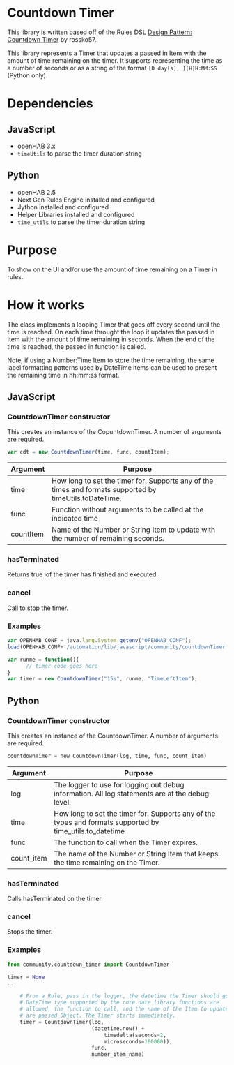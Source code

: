 # Countdown Timer
This library is written based off of the Rules DSL [Design Pattern: Countdown Timer](https://community.openhab.org/t/design-pattern-expire-binding-based-countdown-timer/49225) by rossko57.

This library represents a Timer that updates a passed in Item with the amount of time remaining on the timer.
It supports representing the time as a number of seconds or as a string of the format `[D day[s], ][H]H:MM:SS` (Python only).

# Dependencies

## JavaScript
- openHAB 3.x
- `timeUtils` to parse the timer duration string

## Python
- openHAB 2.5
- Next Gen Rules Engine installed and configured
- Jython installed and configured
- Helper Libraries installed and configured
- `time_utils` to parse the timer duration string

# Purpose
To show on the UI and/or use the amount of time remaining on a Timer in rules.

# How it works
The class implements a looping Timer that goes off every second until the time is reached.
On each time throught the loop it updates the passed in Item with the amount of time remaining in seconds.
When the end of the time is reached, the passed in function is called.

Note, if using a Number:Time Item to store the time remaining, the same label formatting patterns used by DateTime Items can be used to present the remaining time in hh:mm:ss format.

## JavaScript

### CountdownTimer constructor
This creates an instance of the CopuntdownTimer.
A number of arguments are required.

```javascript
var cdt = new CountdownTimer(time, func, countItem);
```

Argument | Purpose
-|-
time | How long to set the timer for. Supports any of the times and formats supported by timeUtils.toDateTime.
func | Function without arguments to be called at the indicated time
countItem | Name of the Number or String Item to update with the number of remaining seconds. 

### hasTerminated
Returns true iof the timer has finished and executed.

### cancel
Call to stop the timer.

### Examples

```javascript
var OPENHAB_CONF = java.lang.System.getenv("OPENHAB_CONF");
load(OPENHAB_CONF+'/automation/lib/javascript/community/countdownTimer.js');

var runme = function(){
      // timer code goes here
}
var timer = new CountdownTimer("15s", runme, "TimeLeftItem");
```

## Python

### CountdownTimer constructor
This creates an instance of the CountdownTimer.
A number of arguments are required.

```python
countdownTimer = new CountdownTimer(log, time, func, count_item)
```
Argument | Purpose
-|-
log | The logger to use for logging out debug information. All log statements are at the debug level.
time | How long to set the timer for. Supports any of the types and formats supported by time_utils.to_datetime
func | The function to call when the Timer expires.
count_item | The name of the Number or String Item that keeps the time remaining on the Timer.

### hasTerminated
Calls hasTerminated on the timer.

### cancel
Stops the timer.

### Examples

```python
from community.countdown_timer import CountdownTimer

timer = None
...

    # From a Rule, pass in the logger, the datetime the Timer should go off, any
    # DateTime type supported by the core.date library functions are
    # allowed, the function to call, and the name of the Item to update
    # are passed Object. The Timer starts immediately.
    timer = CountdownTimer(log,
                           (datetime.now() +
                               timedelta(seconds=2,
                               microseconds=100000)),
                           func,
                           number_item_name)
```
